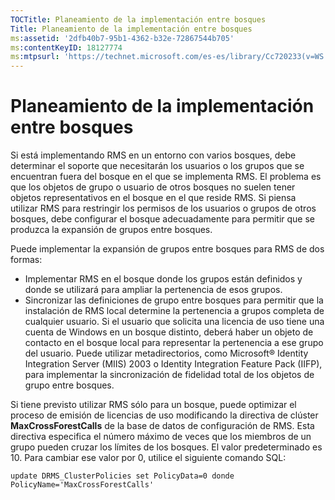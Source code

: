 ```yaml
---
TOCTitle: Planeamiento de la implementación entre bosques
Title: Planeamiento de la implementación entre bosques
ms:assetid: '2dfb40b7-95b1-4362-b32e-72867544b705'
ms:contentKeyID: 18127774
ms:mtpsurl: 'https://technet.microsoft.com/es-es/library/Cc720233(v=WS.10)'
---
```


Planeamiento de la implementación entre bosques
===============================================

Si está implementando RMS en un entorno con varios bosques, debe determinar el soporte que necesitarán los usuarios o los grupos que se encuentran fuera del bosque en el que se implementa RMS. El problema es que los objetos de grupo o usuario de otros bosques no suelen tener objetos representativos en el bosque en el que reside RMS. Si piensa utilizar RMS para restringir los permisos de los usuarios o grupos de otros bosques, debe configurar el bosque adecuadamente para permitir que se produzca la expansión de grupos entre bosques.

Puede implementar la expansión de grupos entre bosques para RMS de dos formas:

-   Implementar RMS en el bosque donde los grupos están definidos y donde se utilizará para ampliar la pertenencia de esos grupos.
-   Sincronizar las definiciones de grupo entre bosques para permitir que la instalación de RMS local determine la pertenencia a grupos completa de cualquier usuario. Si el usuario que solicita una licencia de uso tiene una cuenta de Windows en un bosque distinto, deberá haber un objeto de contacto en el bosque local para representar la pertenencia a ese grupo del usuario. Puede utilizar metadirectorios, como Microsoft® Identity Integration Server (MIIS) 2003 o Identity Integration Feature Pack (IIFP), para implementar la sincronización de fidelidad total de los objetos de grupo entre bosques.

Si tiene previsto utilizar RMS sólo para un bosque, puede optimizar el proceso de emisión de licencias de uso modificando la directiva de clúster **MaxCrossForestCalls** de la base de datos de configuración de RMS. Esta directiva especifica el número máximo de veces que los miembros de un grupo pueden cruzar los límites de los bosques. El valor predeterminado es 10. Para cambiar ese valor por 0, utilice el siguiente comando SQL:

`update DRMS_ClusterPolicies set PolicyData=0 donde PolicyName='MaxCrossForestCalls'`
